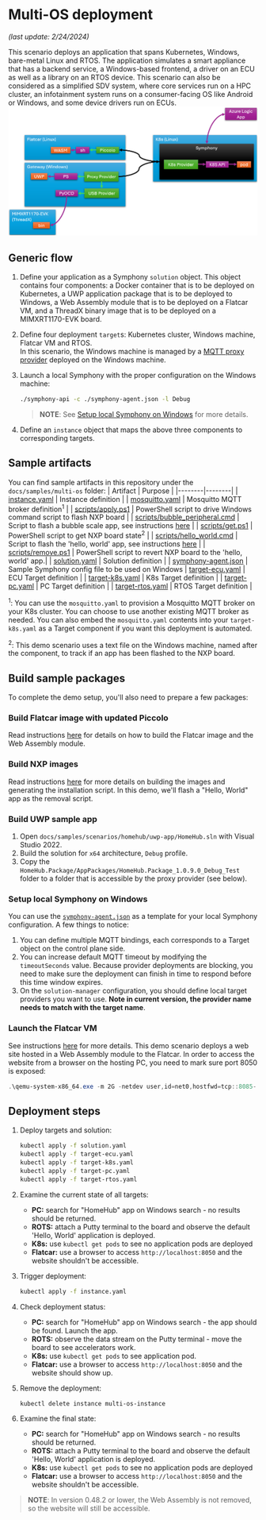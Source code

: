 # Multi-OS deployment

_(last update: 2/24/2024)_

This scenario deploys an application that spans Kubernetes, Windows, bare-metal Linux and RTOS. The application simulates a smart appliance that has a backend service, a Windows-based frontend, a driver on an ECU as well as a library on an RTOS device. This scenario can also be considered as a simplified SDV system, where core services run on a HPC cluster, an infotainment system runs on a consumer-facing OS like Android or Windows, and some device drivers run on ECUs.
![multi-os](../images/multi-os.png)

## Generic flow

1. Define your application as a Symphony `solution` object. This object contains four components: a Docker container that is to be deployed on Kubernetes, a UWP application package that is to be deployed to Windows, a Web Assembly module that is to be deployed on a Flatcar VM, and a ThreadX binary image that is to be deployed on a MIMXRT1170-EVK board.
2. Define four deployment `target`s: Kubernetes cluster, Windows machine, Flatcar VM and RTOS.    
    In this scenario, the Windows machine is managed by a [MQTT proxy provider](../providers/mqtt_proxy_provider.md) deployed on the Windows machine.
3. Launch a local Symphony with the proper configuration on the Windows machine:
    ```bash
    ./symphony-api -c ./symphony-agent.json -l Debug
    ```
    > **NOTE**: See [Setup local Symphony on Windows](#setup-local-symphony-on-windows) for more details.

3. Define an `instance` object that maps the above three components to corresponding targets.

## Sample artifacts
You can find sample artifacts in this repository under the `docs/samples/multi-os` folder:
| Artifact | Purpose |
|--------|--------|
| [instance.yaml](../../samples/multi-os/instance.yaml) | Instance definition |
| [mosquitto.yaml](../../samples/multi-os/mosquitto.yaml) | Mosquitto MQTT broker definition<sup>1</sup> |
| [scripts/apply.ps1](../../samples/multi-os/scripts/apply.ps1) | PowerShell script to drive Windows command script to flash NXP board |
| [scripts/bubble_peripheral.cmd](../../samples/multi-os/scripts/bubble_peripheral.cmd) | Script to flash a bubble scale app, see instructions [here](../../samples/scenarios/nxp1170/nxp1170.md) |
| [scripts/get.ps1](../../samples/multi-os/scripts/get.ps1) | PowerShell script to get NXP board state<sup>2</sup> |
| [scripts/hello_world.cmd](../../samples/multi-os/scripts/hello_world.cmd) | Script to flash the 'hello, world' app, see instructions [here](../../samples/scenarios/nxp1170/nxp1170.md) |
| [scripts/remove.ps1](../../samples/multi-os/scripts/remove.ps1) | PowerShell script to revert NXP board to the 'hello, world' app.|
| [solution.yaml](../../samples/multi-os/solution.yaml) | Solution definition |
| [symphony-agent.json](../../samples/multi-os/symphony-agent.json) | Sample Symphony config file to be used on Windows
| [target-ecu.yaml](../../samples/multi-os/target-ecu.yaml) | ECU Target definition |
| [target-k8s.yaml](../../samples/multi-os/target-k8s.yaml) | K8s Target definition |
| [target-pc.yaml](../../samples/multi-os/target-pc.yaml) | PC Target definition |
| [target-rtos.yaml](../../samples/multi-os/target-rtos.yaml) | RTOS Target definition |

<sup>1</sup>: You can use the `mosquitto.yaml` to provision a Mosquitto MQTT broker on your K8s cluster. You can choose to use another existing MQTT broker as needed. You can also embed the `mosquitto.yaml` contents into your `target-k8s.yaml` as a Target component if you want this deployment is automated.

<sup>2</sup>: This demo scenario uses a text file on the Windows machine, named after the component, to track if an app has been flashed to the NXP board.

## Build sample packages

To complete the demo setup, you'll also need to prepare a few packages:

### Build Flatcar image with updated Piccolo
Read instructions [here](../agent/piccolo-wasm-e2e.md) for details on how to build the Flatcar image and the Web Assembly module.

### Build NXP images
Read instructions [here](../../samples/scenarios/nxp1170/nxp1170.md) for more details on building the images and generating the installation script. In this demo, we'll flash a "Hello, World" app as the removal script.
### Build UWP sample app
1. Open `docs/samples/scenarios/homehub/uwp-app/HomeHub.sln` with Visual Studio 2022.
2. Build the solution for `x64` architecture, `Debug` profile.
3. Copy the `HomeHub.Package/AppPackages/HomeHub.Package_1.0.9.0_Debug_Test` folder to a folder that is accessible by the proxy provider (see below).

### Setup local Symphony on Windows
You can use the [`symphony-agent.json`](../../samples/multi-os/symphony-agent.json) as a template for your local Symphony configuration. A few things to notice:

1. You can define multiple MQTT bindings, each corresponds to a Target object on the control plane side.
2. You can increase default MQTT timeout by modifying the `timeoutSeconds` value. Because provider deployments are blocking, you need to make sure the deployment can finish in time to respond before this time window expires.
3. On the `solution-manager` configuration, you should define local target providers you want to use. **Note in current version, the provider name needs to match with the target name**.

### Launch the Flatcar VM
See instructions [here](../agent/piccolo-wasm-e2e.md) for more details. This demo scenario deploys a web site hosted in a Web Assembly module to the Flatcar. In order to access the website from a browser on the hosting PC, you need to mark sure port 8050 is exposed:
```powershell
.\qemu-system-x86_64.exe -m 2G -netdev user,id=net0,hostfwd=tcp::8085-:8085 -device virtio-net-pci,netdev=net0 -fw_cfg name=opt/org.flatcar-linux/config,file=c:\demo\ignition.json -drive if=virtio,file=c:\demo\flatcar_production_qemu_image.img
```

## Deployment steps

1. Deploy targets and solution:

   ```bash   
   kubectl apply -f solution.yaml
   kubectl apply -f target-ecu.yaml
   kubectl apply -f target-k8s.yaml
   kubectl apply -f target-pc.yaml
   kubectl apply -f target-rtos.yaml   
   ```

2. Examine the current state of all targets:

    * **PC:** search for "HomeHub" app on Windows search - no results should be returned.
    * **ROTS:** attach a Putty terminal to the board and observe the default 'Hello, World' application is deployed.
    * **K8s:** use `kubectl get pods` to see no application pods are deployed
    * **Flatcar:** use a browser to access `http://localhost:8050` and the website shouldn't be accessible.

3. Trigger deployment:

    ```bash
    kubectl apply -f instance.yaml
    ```
4. Check deployment status:

    * **PC:** search for "HomeHub" app on Windows search - the app should be found. Launch the app.
    * **ROTS:** observe the data stream on the Putty terminal - move the board to see accelerators work.
    * **K8s:** use `kubectl get pods` to see application pod.
    * **Flatcar:** use a browser to access `http://localhost:8050` and the website should show up.

5. Remove the deployment:

    ```bash
    kubectl delete instance multi-os-instance
    ```
6. Examine the final state:

    * **PC:** search for "HomeHub" app on Windows search - no results should be returned.
    * **ROTS:** attach a Putty terminal to the board and observe the default 'Hello, World' application is deployed.
    * **K8s:** use `kubectl get pods` to see no application pods are deployed
    * **Flatcar:** use a browser to access `http://localhost:8050` and the website shouldn't be accessible.

> **NOTE**: In version 0.48.2 or lower, the Web Assembly is not removed, so the website will still be accessible. 

